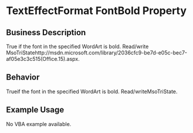 # TextEffectFormat FontBold Property

## Business Description
True if the font in the specified WordArt is bold. Read/write MsoTriStatehttp://msdn.microsoft.com/library/2036cfc9-be7d-e05c-bec7-af05e3c3c515(Office.15).aspx.

## Behavior
Trueif the font in the specified WordArt is bold. Read/writeMsoTriState.

## Example Usage
No VBA example available.
